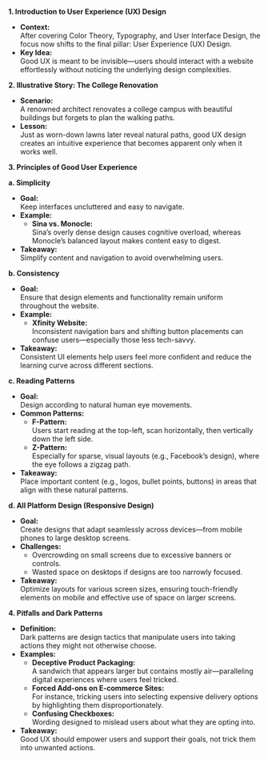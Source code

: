 **1\. Introduction to User Experience (UX) Design**

- **Context:**  
    After covering Color Theory, Typography, and User Interface Design, the focus now shifts to the final pillar: User Experience (UX) Design.
- **Key Idea:**  
    Good UX is meant to be invisible—users should interact with a website effortlessly without noticing the underlying design complexities.

**2\. Illustrative Story: The College Renovation**

- **Scenario:**  
    A renowned architect renovates a college campus with beautiful buildings but forgets to plan the walking paths.
- **Lesson:**  
    Just as worn-down lawns later reveal natural paths, good UX design creates an intuitive experience that becomes apparent only when it works well.

**3\. Principles of Good User Experience**

**a. Simplicity**

- **Goal:**  
    Keep interfaces uncluttered and easy to navigate.
- **Example:**
  - **Sina vs. Monocle:**  
        Sina’s overly dense design causes cognitive overload, whereas Monocle’s balanced layout makes content easy to digest.
- **Takeaway:**  
    Simplify content and navigation to avoid overwhelming users.

**b. Consistency**

- **Goal:**  
    Ensure that design elements and functionality remain uniform throughout the website.
- **Example:**
  - **Xfinity Website:**  
        Inconsistent navigation bars and shifting button placements can confuse users—especially those less tech-savvy.
- **Takeaway:**  
    Consistent UI elements help users feel more confident and reduce the learning curve across different sections.

**c. Reading Patterns**

- **Goal:**  
    Design according to natural human eye movements.
- **Common Patterns:**
  - **F-Pattern:**  
        Users start reading at the top-left, scan horizontally, then vertically down the left side.
  - **Z-Pattern:**  
        Especially for sparse, visual layouts (e.g., Facebook’s design), where the eye follows a zigzag path.
- **Takeaway:**  
    Place important content (e.g., logos, bullet points, buttons) in areas that align with these natural patterns.

**d. All Platform Design (Responsive Design)**

- **Goal:**  
    Create designs that adapt seamlessly across devices—from mobile phones to large desktop screens.
- **Challenges:**
  - Overcrowding on small screens due to excessive banners or controls.
  - Wasted space on desktops if designs are too narrowly focused.
- **Takeaway:**  
    Optimize layouts for various screen sizes, ensuring touch-friendly elements on mobile and effective use of space on larger screens.

**4\. Pitfalls and Dark Patterns**

- **Definition:**  
    Dark patterns are design tactics that manipulate users into taking actions they might not otherwise choose.
- **Examples:**
  - **Deceptive Product Packaging:**  
        A sandwich that appears larger but contains mostly air—paralleling digital experiences where users feel tricked.
  - **Forced Add-ons on E-commerce Sites:**  
        For instance, tricking users into selecting expensive delivery options by highlighting them disproportionately.
  - **Confusing Checkboxes:**  
        Wording designed to mislead users about what they are opting into.
- **Takeaway:**  
    Good UX should empower users and support their goals, not trick them into unwanted actions.

